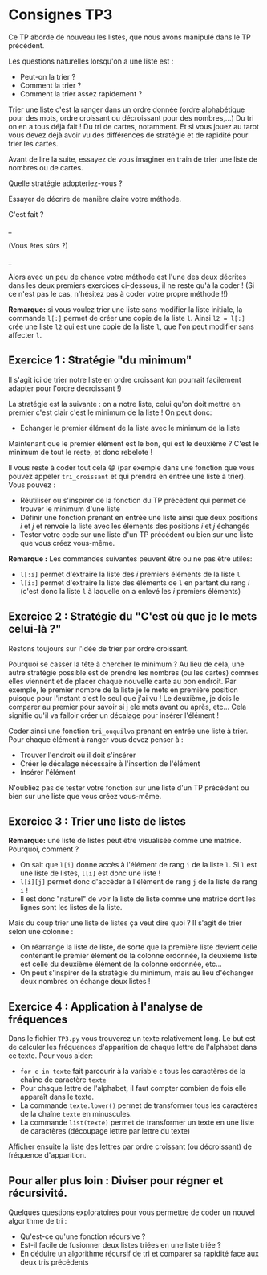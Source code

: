 # Consignes TP3

Ce TP aborde de nouveau les listes, que nous avons manipulé dans le TP précédent.


Les questions naturelles lorsqu'on a une liste est :
- Peut-on la trier ?
- Comment la trier ?
- Comment la trier assez rapidement ?

Trier une liste c'est la ranger dans un ordre donnée (ordre alphabétique pour des mots, ordre croissant ou décroissant pour des nombres,...)
Du tri on en a tous déjà fait ! Du tri de cartes, notamment. Et si vous jouez au tarot vous devez déjà avoir vu des différences de stratégie et de rapidité pour trier les cartes.

Avant de lire la suite, essayez de vous imaginer en train de trier une liste de nombres ou de cartes.

Quelle stratégie adopteriez-vous ?

Essayer de décrire de manière claire votre méthode.

C'est fait ?

\_

(Vous êtes sûrs ?)

\_

Alors avec un peu de chance votre méthode est l'une des deux décrites dans les deux premiers exercices ci-dessous, il ne reste qu'à la coder ! (Si ce n'est pas le cas, n'hésitez pas à coder votre propre méthode !!)

**Remarque:** si vous voulez trier une liste sans modifier la liste initiale, la commande `l[:]` permet de créer une copie de la liste `l`. Ainsi `l2 = l[:]` crée une liste `l2` qui est une copie de la liste `l`, que l'on peut modifier sans affecter `l`.


## Exercice 1 : Stratégie "du minimum"

Il s'agit ici de trier notre liste en ordre croissant (on pourrait facilement adapter pour l'ordre décroissant !)

La stratégie est la suivante : on a notre liste, celui qu'on doit mettre en premier c'est clair c'est le minimum de la liste ! On peut donc:
- Echanger le premier élément de la liste avec le minimum de la liste

Maintenant que le premier élément est le bon, qui est le deuxième ? C'est le minimum de tout le reste, et donc rebelote !

Il vous reste à coder tout cela :smile: (par exemple dans une fonction que vous pouvez appeler `tri_croissant` et qui prendra en entrée une liste à trier). Vous pouvez :
- Réutiliser ou s'inspirer de la fonction du TP précédent qui permet de trouver le minimum d'une liste
- Définir une fonction prenant en entrée une liste ainsi que deux positions $i$  et $j$ et renvoie la liste avec les éléments des positions $i$ et $j$ échangés
- Tester votre code sur une liste d'un TP précédent ou bien sur une liste que vous créez vous-même.

**Remarque :** Les commandes suivantes peuvent être ou ne pas être utiles:
- `l[:i]` permet d'extraire la liste des $i$ premiers éléments de la liste `l`
- `l[i:]` permet d'extraire la liste des éléments de `l` en partant du rang $i$ (c'est donc la liste `l` à laquelle on a enlevé les $i$ premiers éléments)


## Exercice 2 : Stratégie du "C'est où que je le mets celui-là ?"

Restons toujours sur l'idée de trier par ordre croissant.

Pourquoi se casser la tête à chercher le minimum ? Au lieu de cela, une autre stratégie possible est de prendre les nombres (ou les cartes) commes elles viennent et de placer chaque nouvelle carte au bon endroit. Par exemple, le premier nombre de la liste je le mets en première position puisque pour l'instant c'est le seul que j'ai vu ! Le deuxième, je dois le comparer au premier pour savoir si j ele mets avant ou après, etc... Cela signifie qu'il va falloir créer un décalage pour insérer l'élément !

Coder ainsi une fonction `tri_ouquilva` prenant en entrée une liste à trier. Pour chaque élément à ranger vous devez penser à :
- Trouver l'endroit où il doit s'insérer
- Créer le décalage nécessaire à l'insertion de l'élément
- Insérer l'élément

N'oubliez pas de tester votre fonction sur une liste d'un TP précédent ou bien sur une liste que vous créez vous-même.


## Exercice 3 : Trier une liste de listes

**Remarque:** une liste de listes peut être visualisée comme une matrice. Pourquoi, comment ?
- On sait que `l[i]` donne accès à l'élément de rang `i` de la liste `l`. Si `l` est une liste de listes, `l[i]` est donc une liste !
- `l[i][j]` permet donc d'accéder à l'élément de rang `j` de la liste de rang `i` !
- Il est donc "naturel" de voir la liste de liste comme une matrice dont les lignes sont les listes de la liste.

Mais du coup trier une liste de listes ça veut dire quoi ? Il s'agit de trier selon une colonne :
- On réarrange la liste de liste, de sorte que la première liste devient celle contenant le premier élément de la colonne ordonnée, la deuxième liste est celle du deuxième élément de la colonne ordonnée, etc...
- On peut s'inspirer de la stratégie du minimum, mais au lieu d'échanger deux nombres on échange deux listes !

## Exercice 4 : Application à l'analyse de fréquences

Dans le fichier `TP3.py` vous trouverez un texte relativement long. Le but est de calculer les fréquences d'apparition de chaque lettre de l'alphabet dans ce texte. Pour vous aider:
- `for c in texte` fait parcourir à la variable `c` tous les caractères de la chaîne de caractère `texte`
- Pour chaque lettre de l'alphabet, il faut compter combien de fois elle apparaît dans le texte.
- La commande `texte.lower()` permet de transformer tous les caractères de la chaîne `texte` en minuscules.
- La commande `list(texte)` permet de transformer un texte en une liste de caractères (découpage lettre par lettre du texte)

Afficher ensuite la liste des lettres par ordre croissant (ou décroissant) de fréquence d'apparition.

## Pour aller plus loin : Diviser pour régner et récursivité.

Quelques questions exploratoires pour vous permettre de coder un nouvel algorithme de tri :
- Qu'est-ce qu'une fonction récursive ?
- Est-il facile de fusionner deux listes triées en une liste triée ?
- En déduire un algorithme récursif de tri et comparer sa rapidité face aux deux tris précédents
